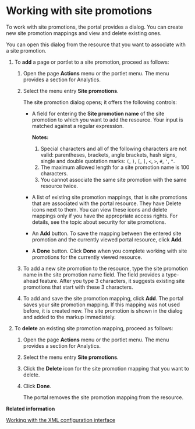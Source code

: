 # Working with site promotions

To work with site promotions, the portal provides a dialog. You can create new site promotion mappings and view and delete existing ones.

You can open this dialog from the resource that you want to associate with a site promotion.

1.  To **add** a page or portlet to a site promotion, proceed as follows:

    1.  Open the page **Actions** menu or the portlet menu. The menu provides a section for Analytics.

    2.  Select the menu entry **Site promotions**.

        The site promotion dialog opens; it offers the following controls:

        -   A field for entering the **Site promotion name** of the site promotion to which you want to add the resource. Your input is matched against a regular expression.

            **Notes:**

            1.  Special characters and all of the following characters are not valid: parentheses, brackets, angle brackets, hash signs, single and double quotation marks: `(`, `)`, `[`, `]`, `<`, `>`, `#`, `'`, `"`.
            2.  The maximum allowed length for a site promotion name is 100 characters.
            3.  You cannot associate the same site promotion with the same resource twice.
        -   A list of existing site promotion mappings, that is site promotions that are associated with the portal resource. They have Delete icons next to them. You can view these icons and delete mappings only if you have the appropriate access rights. For details, see the topic about security for site promotions.
        -   An **Add** button. To save the mapping between the entered site promotion and the currently viewed portal resource, click **Add**.
        -   A **Done** button. Click **Done** when you complete working with site promotions for the currently viewed resource.
    3.  To add a new site promotion to the resource, type the site promotion name in the site promotion name field. The field provides a type-ahead feature. After you type 3 characters, it suggests existing site promotions that start with these 3 characters.

    4.  To add and save the site promotion mapping, click **Add**. The portal saves your site promotion mapping. If this mapping was not used before, it is created new. The site promotion is shown in the dialog and added to the markup immediately.

2.  To **delete** an existing site promotion mapping, proceed as follows:

    1.  Open the page **Actions** menu or the portlet menu. The menu provides a section for Analytics.

    2.  Select the menu entry **Site promotions**.

    3.  Click the **Delete** icon for the site promotion mapping that you want to delete.

    4.  Click **Done**.

        The portal removes the site promotion mapping from the resource.



**Related information**  


[Working with the XML configuration interface](../admin-system/adxmltsk.md)

